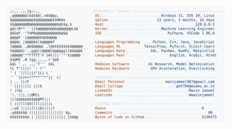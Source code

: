 <picture>
  <source srcset="https://raw.githubusercontent.com/mmazinjameel/mmazinjameel/main/dark_mode.svg?v=1740098675" media="(prefers-color-scheme: dark)">
  <img src="https://raw.githubusercontent.com/mmazinjameel/mmazinjameel/main/light_mode.svg?v=1740098675">
</picture>
